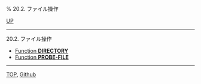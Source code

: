 % 20.2. ファイル操作

[UP](20.html)  

---

20.2. ファイル操作

- [Function **DIRECTORY**](20.2.directory.html)
- [Function **PROBE-FILE**](20.2.probe-file.html)

---
[TOP](index.html),  [Github](https://github.com/nptcl/npt-japanese)

